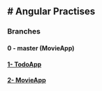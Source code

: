 <h2># Angular Practises</h2>

<h3>Branches</h3>
<h4>0 - master (MovieApp)</h4>
<h4><a href="https://github.com/HyopeR/Angular-Practises/tree/TodoApp">1- TodoApp </a></h4>
<h4><a href="https://github.com/HyopeR/Angular-Practises/tree/MovieApp">2- MovieApp </a></h4>
